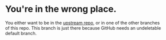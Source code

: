 # You're in the wrong place.

You either want to be in the [upstream repo][1], or in one of the other branches of this repo.  This branch is just there because GitHub needs an undeletable default branch.

[1]: https://github.com/FabricMC/enigma
